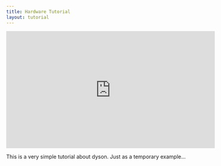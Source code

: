 ```yaml
---
title: Hardware Tutorial
layout: tutorial
---
```


<iframe width="560" height="315" src="https://www.youtube.com/embed/DND59Rk0llA" frameborder="0" allowfullscreen></iframe>

This is a very simple tutorial about dyson. Just as a temporary example...
